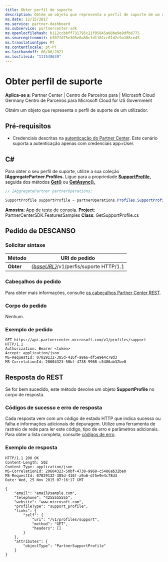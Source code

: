 ```yaml
---
title: Obter perfil de suporte
description: Obtém um objeto que representa o perfil de suporte de um utilizador.
ms.date: 12/15/2017
ms.service: partner-dashboard
ms.subservice: partnercenter-sdk
ms.openlocfilehash: b112ccbbff731795c21f95845a08be9e9dfb6775
ms.sourcegitcommit: b307fd75e305e0a88cfd1182cc01d2c9a108ce45
ms.translationtype: MT
ms.contentlocale: pt-PT
ms.lasthandoff: 06/06/2021
ms.locfileid: "111548639"
---
```

# <a name="get-support-profile"></a>Obter perfil de suporte

**Aplica-se a**: Partner Center | Centro de Parceiros para | Microsoft Cloud Germany Centro de Parceiros para Microsoft Cloud for US Government

Obtém um objeto que representa o perfil de suporte de um utilizador.

## <a name="prerequisites"></a>Pré-requisitos

- Credenciais descritas na [autenticação do Partner Center](partner-center-authentication.md). Este cenário suporta a autenticação apenas com credenciais app+User.

## <a name="c"></a>C\#

Para obter o seu perfil de suporte, utilize a sua coleção **IAggregatePartner.Profiles.** Ligue para a propriedade [**SupportProfile,**](/dotnet/api/microsoft.store.partnercenter.profiles.isupportprofile) seguida dos métodos [**Get()**](/dotnet/api/microsoft.store.partnercenter.profiles.isupportprofile.get) ou [**GetAsync().**](/dotnet/api/microsoft.store.partnercenter.profiles.isupportprofile.getasync)

``` csharp
// IAggregatePartner partnerOperations;

SupportProfile supportProfile = partnerOperations.Profiles.SupportProfile.Get();
```

**Amostra**: [App de teste de consola](console-test-app.md). **Project**: PartnerCenterSDK.FeaturesSamples **Class**: GetSupportProfile.cs

## <a name="rest-request"></a>Pedido de DESCANSO

### <a name="request-syntax"></a>Solicitar sintaxe

| Método  | URI do pedido                                                              |
|---------|--------------------------------------------------------------------------|
| **Obter** | [*{baseURL}*](partner-center-rest-urls.md)/v1/perfis/suporte HTTP/1.1 |

### <a name="request-headers"></a>Cabeçalhos do pedido

Para obter mais informações, consulte [os cabeçalhos Partner Center REST](headers.md).

### <a name="request-body"></a>Corpo do pedido

Nenhum.

### <a name="request-example"></a>Exemplo de pedido

```http
GET https://api.partnercenter.microsoft.com/v1/profiles/support HTTP/1.1
Authorization: Bearer <token>
Accept: application/json
MS-RequestId: 07029132-385d-416f-a9a6-df5e9e4c78d3
MS-CorrelationId: 20604323-50bf-4738-9968-c5486ab32be0
```

## <a name="rest-response"></a>Resposta do REST

Se for bem sucedido, este método devolve um objeto **SupportProfile** no corpo de resposta.

### <a name="response-success-and-error-codes"></a>Códigos de sucesso e erro de resposta

Cada resposta vem com um código de estado HTTP que indica sucesso ou falha e informações adicionais de depuragem. Utilize uma ferramenta de rastreio de rede para ler este código, tipo de erro e parâmetros adicionais. Para obter a lista completa, consulte [códigos de erro](error-codes.md).

### <a name="response-example"></a>Exemplo de resposta

```http
HTTP/1.1 200 OK
Content-Length: 502
Content-Type: application/json
MS-CorrelationId: 20604323-50bf-4738-9968-c5486ab32be0
MS-RequestId: 07029132-385d-416f-a9a6-df5e9e4c78d3
Date: Wed, 25 Nov 2015 07:16:17 GMT

{
    "email": "email@sample.com",
    "telephone": "4255555555",
    "website": "www.microsoft.com",
    "profileType": "support_profile",
    "links": {
        "self": {
            "uri": "/v1/profiles/support",
            "method": "GET",
            "headers": []
        }
    },
    "attributes": {
        "objectType": "PartnerSupportProfile"
    }
}
```
